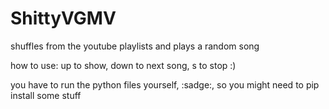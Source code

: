 # ShittyVGMV
shuffles from the youtube playlists and plays a random song

how to use:
up to show, down to next song, s to stop
:)

you have to run the python files yourself, :sadge:, so you might need to pip install some stuff
